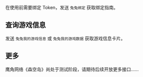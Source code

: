 在使用前需要绑定 Token，发送 `兔兔绑定` 获取绑定指南。

## 查询游戏信息

发送 `兔兔我的游戏信息` 或 `兔兔我的游戏数据` 获取游戏信息卡片。

## 更多

鹰角网络《森空岛》尚处于测试阶段，请期待后续开放更多接口……

